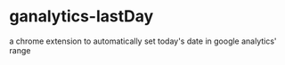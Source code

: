 ganalytics-lastDay
==================

a chrome extension to automatically set today's date in google analytics' range
